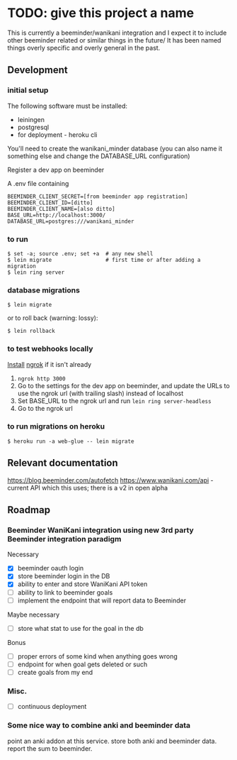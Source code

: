 # TODO: give this project a name

This is currently a beeminder/wanikani integration and I expect it to include other beeminder related or similar things in the future/  It has been named things overly specific and overly general in the past.

## Development

### initial setup

The following software must be installed:

* leiningen
* postgresql
* for deployment - heroku cli

You'll need to create the wanikani_minder database (you can also name it something else and change the DATABASE_URL configuration)

Register a dev app on beeminder

A .env file containing

    BEEMINDER_CLIENT_SECRET=[from beeminder app registration]
    BEEMINDER_CLIENT_ID=[ditto]
    BEEMINDER_CLIENT_NAME=[also ditto]
    BASE_URL=http://localhost:3000/
    DATABASE_URL=postgres:///wanikani_minder

### to run

    $ set -a; source .env; set +a  # any new shell
    $ lein migrate                 # first time or after adding a migration
    $ lein ring server

### database migrations

    $ lein migrate

or to roll back (warning: lossy):

    $ lein rollback
    
### to test webhooks locally

[Install](https://dashboard.ngrok.com/get-started) [ngrok](https://ngrok.com) if it isn't already

1. `ngrok http 3000`
2. Go to the settings for the dev app on beeminder, and update the URLs to use the ngrok url (with trailing slash) instead of localhost
3. Set BASE_URL to the ngrok url and run `lein ring server-headless`
4. Go to the ngrok url

### to run migrations on heroku

    $ heroku run -a web-glue -- lein migrate

## Relevant documentation

https://blog.beeminder.com/autofetch
https://www.wanikani.com/api - current API which this uses; there is a v2 in open alpha

## Roadmap

### Beeminder WaniKani integration using new 3rd party Beeminder integration paradigm

Necessary

- [x] beeminder oauth login
- [x] store beeminder login in the DB
- [x] ability to enter and store WaniKani API token
- [ ] ability to link to beeminder goals 
- [ ] implement the endpoint that will report data to Beeminder

Maybe necessary
- [ ] store what stat to use for the goal in the db

Bonus

- [ ] proper errors of some kind when anything goes wrong
- [ ] endpoint for when goal gets deleted or such
- [ ] create goals from my end

### Misc.

- [ ] continuous deployment

### Some nice way to combine anki and beeminder data

point an anki addon at this service. store both anki and beeminder data.  report the sum to beeminder.
